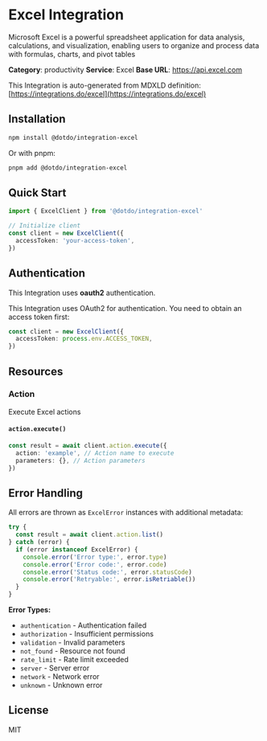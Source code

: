 # Excel Integration

Microsoft Excel is a powerful spreadsheet application for data analysis, calculations, and visualization, enabling users to organize and process data with formulas, charts, and pivot tables

**Category**: productivity
**Service**: Excel
**Base URL**: https://api.excel.com

This Integration is auto-generated from MDXLD definition: [https://integrations.do/excel](https://integrations.do/excel)

## Installation

```bash
npm install @dotdo/integration-excel
```

Or with pnpm:

```bash
pnpm add @dotdo/integration-excel
```

## Quick Start

```typescript
import { ExcelClient } from '@dotdo/integration-excel'

// Initialize client
const client = new ExcelClient({
  accessToken: 'your-access-token',
})
```

## Authentication

This Integration uses **oauth2** authentication.

This Integration uses OAuth2 for authentication. You need to obtain an access token first:

```typescript
const client = new ExcelClient({
  accessToken: process.env.ACCESS_TOKEN,
})
```

## Resources

### Action

Execute Excel actions

#### `action.execute()`

```typescript
const result = await client.action.execute({
  action: 'example', // Action name to execute
  parameters: {}, // Action parameters
})
```

## Error Handling

All errors are thrown as `ExcelError` instances with additional metadata:

```typescript
try {
  const result = await client.action.list()
} catch (error) {
  if (error instanceof ExcelError) {
    console.error('Error type:', error.type)
    console.error('Error code:', error.code)
    console.error('Status code:', error.statusCode)
    console.error('Retryable:', error.isRetriable())
  }
}
```

**Error Types:**

- `authentication` - Authentication failed
- `authorization` - Insufficient permissions
- `validation` - Invalid parameters
- `not_found` - Resource not found
- `rate_limit` - Rate limit exceeded
- `server` - Server error
- `network` - Network error
- `unknown` - Unknown error

## License

MIT
